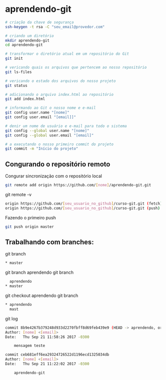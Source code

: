 aprendendo-git
==============

```bash
# criação da chave de segurança
ssh-keygen -t rsa -C "seu_email@provedor.com"

# criando um diretório
mkdir aprendendo-git
cd aprendendo-git

# transformar o diretório atual em um repositório do Git
git init

# vericando quais os arquivos que pertencem ao nosso repositório
git ls-files

# vericando o estado dos arquivos do nosso projeto
git status

# adicionando o arquivo index.html ao repositório
git add index.html

# informando ao Git o nosso nome e e-mail
git config user.name "[nome]"
git config user.email "[email]]"

# denir um nome de usuário e e-mail para todo o sistema
git config --global user.name "[nome]"
git config --global user.email "[email]"

# a executando o nosso primeiro commit do projeto
git commit -m "Início do projeto"

```

Congurando o repositório remoto
-------------------------------

Congurar sincronização com o repositório local

```bash
git remote add origin https://github.com/[nome]/aprendendo-git.git
```

git remote -v 

```bash
origin https://github.com/[seu_usuario_no_github]/curso-git.git (fetch)
origin https://github.com/[seu_usuario_no_github]/curso-git.git (push)
```

Fazendo o primeiro push

```bash
git push origin master
```


Trabalhando com branches:
-------------------------

git branch
```bash
* master
```

git branch aprendendo
git branch

```bash
  aprendendo
* master
```

git checkout aprendendo
git branch
```bash
* aprendendo
  mast
```

git log
```bash
commit 8b9e4267b379248d933d2270fbff8d69feb439e9 (HEAD -> aprendendo, origin/master, master)
Author: [nome] <[email]>
Date:   Thu Sep 21 11:58:26 2017 -0300

    mensagem teste

commit ceb681eff6ea29324726522d1196ecd1325034db
Author: [nome] <[email]>
Date:   Thu Sep 21 11:22:02 2017 -0300

    aprendendo-git
```
